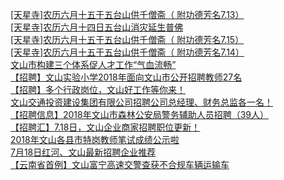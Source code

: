   
[[天星寺]农历六月十五于五台山供千僧斋（ 附功德芳名7.13）](http://www.dianyue.me/archives/758/g98jugqww3tirnai/)  
[[天星寺]农历六月十四日五台山消灾延生普佛](http://www.dianyue.me/archives/758/tc5ea20752w4ytkc/)  
[[天星寺]农历六月十五于五台山供千僧斋（ 附功德芳名7.15）](http://www.dianyue.me/archives/766/phaccfp8spoltgux/)  
[[天星寺]农历六月十五于五台山供千僧斋（ 附功德芳名7.14）](http://www.dianyue.me/archives/763/iqfrx2xjvqf7t6es/)  
[文山市构建三个体系促人才工作“气血流畅”](http://www.dianyue.me/archives/516/wa8skso62fhlxvse/)  
[【招聘】文山实验小学2018年面向文山市公开招聘教师27名](http://www.dianyue.me/archives/937/c3nhx1ay88ood4lk/)  
[【招聘】多个行政岗位，文山好工作等你来！](http://www.dianyue.me/archives/927/lqn8c0po0jjc5nqk/)  
[文山交通投资建设集团有限公司招聘公司总经理、财务总监各一名！](http://www.dianyue.me/archives/975/cf7ce114qjgvt2wj/)  
[【招聘信息】2018年文山市森林公安局警务辅助人员招聘（39人）](http://www.dianyue.me/archives/812/qkdk9ci40eviagrj/)  
[【招聘汇】7.18日，文山企业商家招聘职位更新！](http://www.dianyue.me/archives/893/1jau1pevki7stm89/)  
[2018年文山各县市特岗教师笔试成绩公示啦](http://www.dianyue.me/archives/808/8oh7s973ed0y6lf8/)  
[7月18日红河、文山最新招聘企业推荐](http://www.dianyue.me/archives/173/euoxyqzbnrxhtz58/)  
[【云南省首例】文山富宁高速交警查获不合规车辆运输车](http://www.dianyue.me/archives/624/h5at4ggvoy1fekwn/)
